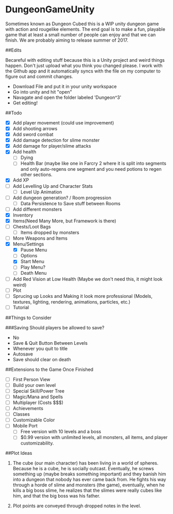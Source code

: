 # DungeonGameUnity
Sometimes known as Dungeon Cubed this is a WIP unity dungeon game with action and rougelike elements. The end goal is to make a fun, playable game that at least a small number of people can enjoy and that we can finish. We are probably aiming to release summer of 2017.

##Edits

Becareful with editing stuff because this is a Unity project and weird things happen. Don't just upload what you think you changed please. I work with the Github app and it automatically syncs with the file on my computer to figure out and commit changes. 

- Download File and put it in your unity workspace
- Go into unity and hit "open"
- Navagate and open the folder labeled 'Dungeon^3'
- Get editing!

##Todo
- [X] Add player movement (could use improvement)
- [X] Add shooting arrows
- [X] Add sword combat
- [X] Add damage detection for slime monster
- [X] Add damage for player/slime attacks
- [X] Add health
  - [ ] Dying
  - [ ] Health Bar (maybe like one in Farcry 2 where it is split into segments and only auto-regens one segment and you need potions to regen other sections.
- [X] Add XP
- [ ] Add Levelling Up and Character Stats
  - [ ] Level Up Animation
- [ ] Add dungeon generation? / Room progression
  - [ ] Data Persistence to Save stuff between Rooms
- [ ] Add different monsters
- [X] Inventory
- [X] Items(Need Many More, but Framework is there)
- [ ] Chests/Loot Bags
  - [ ] Items dropped by monsters
- [ ] More Weapons and Items
- [X] Menu/Settings
  - [X] Pause Menu
  - [ ] Options
  - [X] Start Menu
  - [ ] Play Menu?
  - [ ] Death Menu
- [ ] Add Red Vision at Low Health (Maybe we don't need this, it might look weird)
- [ ] Plot
- [ ] Sprucing up Looks and Making it look more professional (Models, textures, lighting, rendering, animations, particles, etc.)
- [ ] Tutorial

##Things to Consider

###Saving
Should players be allowed to save?
 - No
 - Save & Quit Button Between Levels
 - Whenever you quit to title
 - Autosave
 - Save should clear on death

##Extensions to the Game Once Finished
- [ ] First Person View
- [ ] Build your own level
- [ ] Special Skill/Power Tree
- [ ] Magic/Mana and Spells
- [ ] Multiplayer (Costs $$$)
- [ ] Achievements
- [ ] Classes
- [ ] Customizable Color
- [ ] Mobile Port
  - [ ] Free version with 10 levels and a boss
  - [ ] $0.99 version with unlimited levels, all monsters, all items, and player customizability.

##Plot Ideas

1) The cube (our main character) has been living in a world  of spheres. Because he is a cube, he is socially outcast. Eventually, he screws something up (maybe breaks something important) and they banish him into a dungeon that nobody has ever came back from. He fights his way through a horde of slime and monsters (the game), eventually, when he kills a big boss slime, he realizes that the slimes were really cubes like him, and that the big boss was his father. 

2) Plot points are conveyed through dropped notes in the level.
